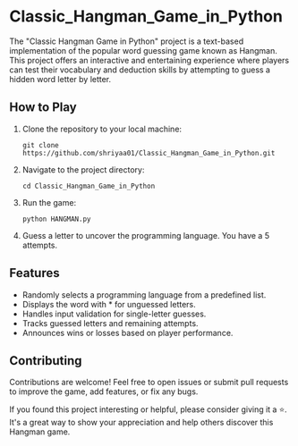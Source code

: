 # Classic_Hangman_Game_in_Python
The "Classic Hangman Game in Python" project is a text-based implementation of the popular word guessing game known as Hangman. This project offers an interactive and entertaining experience where players can test their vocabulary and deduction skills by attempting to guess a hidden word letter by letter. 

## How to Play

1. Clone the repository to your local machine:
   ```
   git clone https://github.com/shriyaa01/Classic_Hangman_Game_in_Python.git
   ```

2. Navigate to the project directory:
   ```
   cd Classic_Hangman_Game_in_Python
   ```

3. Run the game:
   ```
   python HANGMAN.py
   ```

4. Guess a letter to uncover the programming language. You have a 5 attempts.

## Features

- Randomly selects a programming language from a predefined list.
- Displays the word with * for unguessed letters.
- Handles input validation for single-letter guesses.
- Tracks guessed letters and remaining attempts.
- Announces wins or losses based on player performance.

## Contributing

Contributions are welcome! Feel free to open issues or submit pull requests to improve the game, add features, or fix any bugs.

If you found this project interesting or helpful, please consider giving it a ⭐️. It's a great way to show your appreciation and help others discover this Hangman game.
